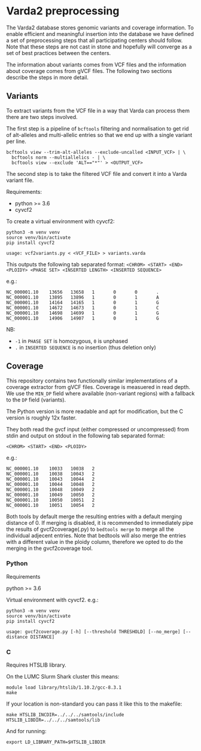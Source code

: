 # Varda2 preprocessing

The Varda2 database stores genomic variants and coverage information. To enable
efficient and meaningful insertion into the database we have defined a set of
preprocessing steps that all participating centers should follow. Note that
these steps are not cast in stone and hopefully will converge as a set of best
practices between the centers.

The information about variants comes from VCF files and the information about
coverage comes from gVCF files. The following two sections describe the steps
in more detail.


## Variants

To extract variants from the VCF file in a way that Varda can process them
there are two steps involved.

The first step is a pipeline of `bcftools` filtering and normalisation to get
rid of alt-alleles and multi-allelic entries so that we end up with a single
variant per line.

```
bcftools view --trim-alt-alleles --exclude-uncalled <INPUT_VCF> | \
  bcftools norm --multiallelics - | \
  bcftools view --exclude 'ALT=="*"' > <OUTPUT_VCF>
```

The second step is to take the filtered VCF file and convert it into a Varda
variant file.

Requirements:
- python >= 3.6
- cyvcf2

To create a virtual environment with cyvcf2:
```
python3 -m venv venv
source venv/bin/activate
pip install cyvcf2
```

```
usage: vcf2variants.py < <VCF_FILE> > variants.varda
```

This outputs the following tab separated format:
`<CHROM> <START> <END> <PLOIDY> <PHASE SET> <INSERTED LENGTH> <INSERTED SEQUENCE>`


e.g.:
```
NC_000001.10    13656   13658   1       0       0       .
NC_000001.10    13895   13896   1       0       1       A
NC_000001.10    14164   14165   1       0       1       G
NC_000001.10    14672   14673   1       0       1       C
NC_000001.10    14698   14699   1       0       1       G
NC_000001.10    14906   14907   1       0       1       G
```

NB:
- `-1` in `PHASE SET` is homozygous, `0` is unphased
- `.` in `INSERTED SEQUENCE` is no insertion (thus deletion only)


## Coverage

This repository contains two functionally similar implementations of a coverage
extractor from gVCF files.  Coverage is measuered in read depth. We use the
`MIN_DP` field where available (non-variant regions) with a fallback to the
`DP` field (variants).

The Python version is more readable and apt for modification, but the C version
is roughly 12x faster.

They both read the gvcf input (either compressed or uncompressed) from stdin
and output on stdout in the following tab separated format:

`<CHROM> <START> <END> <PLOIDY>`

e.g.:
```
NC_000001.10    10033   10038   2
NC_000001.10    10038   10043   2
NC_000001.10    10043   10044   2
NC_000001.10    10044   10048   2
NC_000001.10    10048   10049   2
NC_000001.10    10049   10050   2
NC_000001.10    10050   10051   2
NC_000001.10    10051   10054   2
```


Both tools by default merge the resulting entries with a default merging
distance of 0.  If merging is disabled, it is recommended to immediately pipe
the results of gvcf2coverage(.py) to `bedtools merge` to merge all the
individual adjecent entries. Note that bedtools will also merge the entries
with a different value in the ploidy column, therefore we opted to do the
merging in the gvcf2coverage tool.

### Python

Requirements

python >= 3.6

Virtual environment with cyvcf2.
e.g.:
```
python3 -m venv venv
source venv/bin/activate
pip install cyvcf2
```

```
usage: gvcf2coverage.py [-h] [--threshold THRESHOLD] [--no_merge] [--distance DISTANCE]
```


### C

Requires HTSLIB library.


On the LUMC Slurm Shark cluster this means:
```
module load library/htslib/1.10.2/gcc-8.3.1
make
```

If your location is non-standard you can pass it like this to the makefile:
```
make HTSLIB_INCDIR=../../../samtools/include HTSLIB_LIBDIR=../../../samtools/lib
```

And for running:
```
export LD_LIBRARY_PATH=$HTSLIB_LIBDIR
```
